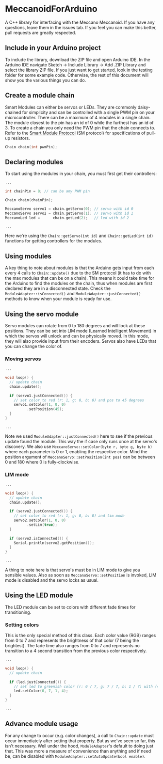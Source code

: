 # MeccanoidForArduino
A C++ library for interfacing with the Meccano Meccanoid. If you have any questions, leave them in the issues tab. If you feel you can make this better, pull requests are greatly respected.

## Include in your Arduino project
To include the library, download the ZIP file and open Arduino IDE. In the Arduino IDE navigate Sketch -> Include Library -> Add .ZIP Library and select the library ZIP file. If you just want to get started, look in the testing folder for some example code. Otherwise, the rest of this document will show you the various things you can do.

## Create a module chain
Smart Modules can either be servos or LEDs. They are commonly daisy-chained for simplicity and can be controlled with a single PWM pin on your microcontroller. There can be a maximum of 4 modules in a single chain. The module closest to the pin has an id of 0 while the furthest has an id of 3. To create a chain you only need the PWM pin that the chain connects to. Refer to the [Smart Module Protocol](http://cdn.meccano.com/open-source/Meccano_SmartModuleProtocols_2015.pdf) (SM protocol) for specifications of pull-up resistors.
```c++
Chain chain(int pwmPin);
```

## Declaring modules
To start using the modules in your chain, you must first get their controllers:
```c++
...

int chainPin = 8; // can be any PWM pin

Chain chain(chainPin);

MeccanoServo servo1 = chain.getServo(0); // servo with id 0
MeccanoServo servo2 = chain.getServo(1); // servo with id 1
MeccanoLed led =      chain.getLed(2);   // led with id 2

...
```
Here we're using the `Chain::getServo(int id)` and `Chain::getLed(int id)` functions for getting controllers for the modules.

## Using modules
A key thing to note about modules is that the Arduino gets input from each every 4 calls to `Chain::update()` due to the SM protocol (it has to do with the max modules that can be on a chain). This means it could take time for the Arduino to find the modules on the chain, thus when modules are first declared they are in a disconnected state. Check the `ModuleAdapter::isConnected()` and `ModuleAdapter::justConnected()` methods to know when your module is ready for use.

## Using the servo module
Servo modules can rotate from 0 to 180 degrees and will lock at these positions. They can be set into LIM mode (Learned Intelligent Movement) in which the servos will unlock and can be physically moved. In this mode, they will also provide input from their encoders. Servos also have LEDs that you can change the color of.

### Moving servos
```c++
...

void loop() {
  // update chain
  chain.update();
  
  if (servo1.justConnected()) {
    // set color to red (r: 1, g: 0, b: 0) and pos to 45 degrees
    servo1.setColor(1, 0, 0)
          .setPosition(45);
  }
}

...
```
Note we used `ModuleAdapter::justConnected()` here to see if the previous update found the module. This way the if case only runs once at the servo's discovery. We also use `MeccanoServo::setColor(byte r, byte g, byte b)` where each parameter is 0 or 1, enabling the respective color. Mind the position argument of `MeccanoServo::setPosition(int pos)` can be between 0 and 180 where 0 is fully-clockwise.

### LIM mode
```c++
...

void loop() {
  // update chain
  chain.update();
  
  if (servo2.justConnected()) {
    // set color to red (r: 1, g: 0, b: 0) and lim mode
    servo2.setColor(1, 0, 0)
          .setLim(true);
  }
  
  if (servo2.isConnected()) {
    Serial.println(servo2.getPosition());
  }
}

...
```
A thing to note here is that servo's must be in LIM mode to give you sensible values. Also as soon as `MeccanoServo::setPosition` is invoked, LIM mode is disabled and the servo locks as usual.

## Using the LED module
The LED module can be set to colors with different fade times for transitioning. 

### Setting colors
This is the only special method of this class. Each color value (RGB) ranges from 0 to 7 and represents the brightness of that color (7 being the brightest). The fade time also ranges from 0 to 7 and represents no transition to a 4 second transition from the previous color respectively.
```c++
...

void loop() {
  // update chain
  
  if (led.justConnected()) {
    // set led to greenish color (r: 0 / 7, g: 7 / 7, b: 1 / 7) with (4 / 7) fade time
    led.setColor(0, 7, 1, 4);
  }
}

...
```

## Advance module usage
For any change to occur (e.g. color changes), a call to `Chain::update` must occur immediately after setting that property. But as we've seen so far, this isn't necessary. Well under the hood, `ModuleAdapter`'s default to doing just that. This was more a measure of convenience than anything and if need be, can be disabled with `ModuleAdapter::setAutoUpdate(bool enable)`. 
